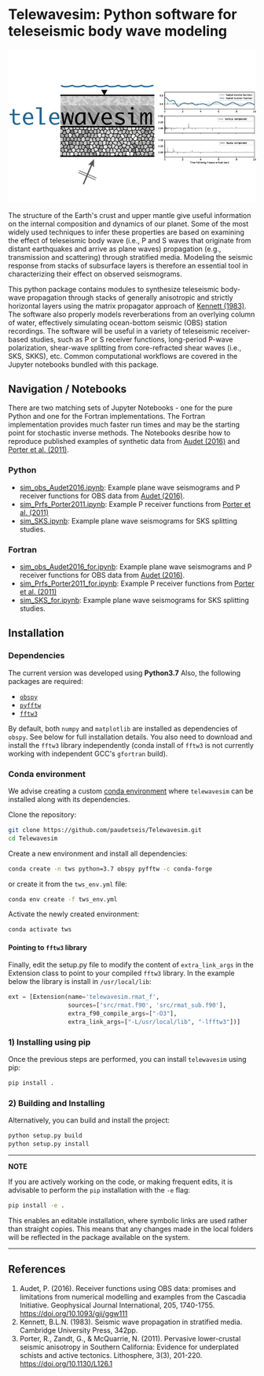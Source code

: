 # Telewavesim: Python software for teleseismic body wave modeling

![](examples/picture/tws_logo.png)

The structure of the Earth's crust and upper mantle give useful information on the 
internal composition and dynamics of our planet. Some of the most widely used techniques
to infer these properties are based on examining the effect of teleseismic body wave 
(i.e., P and S waves that originate from distant earthquakes and arrive as plane waves)
propagation (e.g., transmission and scattering) through stratified media. Modeling the 
seismic response from stacks of subsurface layers is therefore an essential tool in 
characterizing their effect on observed seismograms.

This python package contains modules to synthesize teleseismic body-wave propagation through
stacks of generally anisotropic and strictly horizontal layers using the
matrix propagator approach of [Kennett (1983)](#references). The software also properly models 
reverberations from an overlying column of water, effectively simulating ocean-bottom 
seismic (OBS) station recordings. The software will be useful in a variety of 
teleseismic receiver-based studies, such as P or S receiver functions,
long-period P-wave polarization, shear-wave splitting from core-refracted shear waves 
(i.e., SKS, SKKS), etc. Common computational workflows are covered in the Jupyter notebooks bundled with this package.

## Navigation / Notebooks

There are two matching sets of Jupyter Notebooks - one for the pure Python and one for the Fortran implementations. The Fortran implementation provides much faster run times and may be the starting point for stochastic inverse methods. The Notebooks desribe how to reproduce published examples of synthetic data from [Audet (2016)](#references) and [Porter et al. (2011)](#references).

### Python

- [sim_obs_Audet2016.ipynb](./examples/Notebooks/Python/sim_obs_Audet2016.ipynb): Example plane wave seismograms and P receiver functions for OBS data from [Audet (2016)](#Audet).
- [sim_Prfs_Porter2011.ipynb](./examples/Notebooks/Python/sim_Prfs_Porter2011.ipynb): Example P receiver functions from [Porter et al. (2011)](#Porter)
- [sim_SKS.ipynb](./examples/Notebooks/Python/sim_SKS.ipynb): Example plane wave seismograms for SKS splitting studies.

### Fortran

- [sim_obs_Audet2016_for.ipynb](./examples/Notebooks/Fortran/sim_obs_Audet2016_for.ipynb): Example plane wave seismograms and P receiver functions for OBS data from [Audet (2016)](#Audet).
- [sim_Prfs_Porter2011_for.ipynb](./examples/Notebooks/Fortran/sim_Prfs_Porter2011_for.ipynb): Example P receiver functions from [Porter et al. (2011)](#Porter)
- [sim_SKS_for.ipynb](./examples/Notebooks/Fortran/sim_SKS_for.ipynb): Example plane wave seismograms for SKS splitting studies.

## Installation

### Dependencies

The current version was developed using **Python3.7**
Also, the following packages are required:

- [`obspy`](https://github.com/obspy/obspy/wiki)
- [`pyfftw`](https://pyfftw.readthedocs.io/en/latest/)
- [`fftw3`](http://www.fftw.org)

By  default, both `numpy` and `matplotlib` are installed as dependencies of `obspy`. 
See below for full installation details. You also need to download and install the 
`fftw3` library independently (conda install of `fftw3` is not currently working with
independent GCC's `gfortran` build). 

### Conda environment

We advise creating a custom [conda environment](https://conda.io/docs/user-guide/tasks/manage-environments.html)
where `telewavesim` can be installed along with its dependencies. 

Clone the repository:
```bash
git clone https://github.com/paudetseis/Telewavesim.git
cd Telewavesim
```

Create a new environment and install all dependencies:
```bash
conda create -n tws python=3.7 obspy pyfftw -c conda-forge
```
or create it from the `tws_env.yml` file:
```bash
conda env create -f tws_env.yml
```
Activate the newly created environment:
```bash
conda activate tws
```

#### Pointing to `fftw3` library

Finally, edit the setup.py file to modify the content of ```extra_link_args``` in the Extension class to point to your compiled `fftw3` library. In the example below the library is install in ```/usr/local/lib```:

```python
ext = [Extension(name='telewavesim.rmat_f',
                 sources=['src/rmat.f90', 'src/rmat_sub.f90'],
                 extra_f90_compile_args=["-O3"],
                 extra_link_args=["-L/usr/local/lib", "-lfftw3"])]
```

### 1) Installing using pip

Once the previous steps are performed, you can install `telewavesim` using pip:
```bash
pip install .
```

### 2) Building and Installing

Alternatively, you can build and install the project:

```bash
python setup.py build 
python setup.py install
```

---
**NOTE**

If you are actively working on the code, or making frequent edits, it is advisable to perform 
the ``pip`` installation with the `-e` flag: 
```bash
pip install -e .
```

This enables an editable installation, where symbolic links are used rather than straight 
copies. This means that any changes made in the local folders will be reflected in the 
package available on the system.

---

## References
1. Audet, P. (2016). Receiver functions using OBS data: promises and limitations from numerical modelling and examples from the Cascadia Initiative. Geophysical Journal International, 205, 1740-1755. https://doi.org/10.1093/gji/ggw111
2. Kennett, B.L.N. (1983). Seismic wave propagation in stratified media. Cambridge University Press, 342pp.
3. Porter, R., Zandt, G., & McQuarrie, N. (2011). Pervasive lower-crustal seismic anisotropy in Southern California: Evidence for underplated schists and active tectonics. Lithosphere, 3(3), 201-220. https://doi.org/10.1130/L126.1
